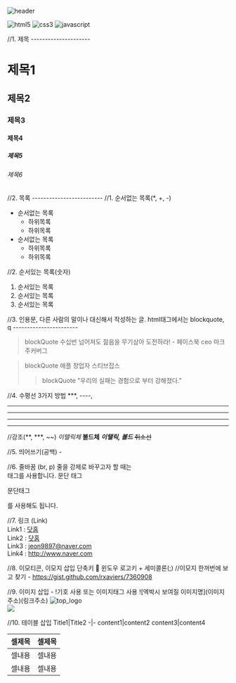 ![header](https://capsule-render.vercel.app/api?type=waving&color=auto&height=200&section=header&text=Frontend&fontSize=30)

 <img src="https://img.shields.io/badge/HTML5-orange?style=flat-square&logo=HTML5&logoColor=white" alt="html5" />
 <img src="https://img.shields.io/badge/CSS3-blue?style=flat-square&logo=CSS&logoColor=white" alt="css3" />
 <img src="https://img.shields.io/badge/javascript-yellow?style=flat-square&logo=javascript&logoColor=white" alt="javascript" />

//1. 제목  ---------------------
# 제목1
## 제목2
### 제목3
#### 제목4
##### 제목5
###### 제목6

//2. 목록 -------------------------
//1. 순서없는 목록(*, +, -)
* 순서없는 목록
  + 하위목록
  + 하위목록
* 순서없는 목록
  + 하위목록
  + 하위목록

//2. 순서있는 목록(숫자)
1. 순서있는 목록
2. 순서있는 목록
3. 순서있는 목록

//3. 인용문, 다른 사람의 말이나 대신해서 작성하는 글. html태그에서는 blockquote, q -----------------------
> blockQuote  수십번 넘어져도 젊음을 무기삼아 도전하라! - 페이스북 ceo 마크 주커버그

> blockQuote 애플 창업자 스티브잡스 
>> blockQuote "우리의 실패는 경험으로 부터 강해졌다."

//4. 수평선 3가지 방법 ***, ----, <hr />
***
----
<hr />

//강조(**, ***, ~~)
*이탤릭체*
**볼드체**
***이탤릭, 볼드***
~~취소선~~

//5. 띄어쓰기(공백) - &nbsp;
&nbsp;&nbsp;&nbsp;&nbsp;&nbsp;&nbsp;
&nbsp;&nbsp;&nbsp;&nbsp;&nbsp;&nbsp;&nbsp;&nbsp;&nbsp;

//6. 줄바꿈 (br, p)
줄을 강제로 바꾸고자 할 때는 <br>태그를 사용합니다.
문단 태그 <p>문단태그</P>를 사용해도 됩니다.

//7. 링크 (Link)  <br>
Link1 : [닷홈](http://design2010.dothome.co.kr, '닷홈으로 바로가기')<br>
Link2 : <a href="http://design2010.dothome.co.kr" target="_blank" title="닷홈 바로가기">닷홈</a><br>
Link3 : <jeon9897@naver.com> <br>
Link4 : <http://www.naver.com> <br>

//8. 이모티콘, 이모지 삽입 단축키 📢 윈도우 로고키 + 세미콜론(;)
//이모지 한꺼번에 보고 찾기 - https://gist.github.com/rxaviers/7360908

//9. 이미지 삽입 - !기호 사용 또는 이미지태그 사용
![엑박시 보여질 이미지명](이미지 주소)(링크주소)
![top_logo](https://harimpetfood.com/SkinImg/top_logo.gif)<br>
<img src="https://harimpetfood.com/SkinImg/top_logo.gif">

//10. 테이블 삽입
Title1|Title2
-|-
content1|content2
content3|content4

<table>
  <thead>
    <tr><th>셀제목</th><th>셀제목</th></tr>
  </thead>
  <tbody>
    <tr><td>셀내용</td><td>셀내용</td></tr>
    <tr><td>셀내용</td><td>셀내용</td></tr>
  </tbody>
</table>


